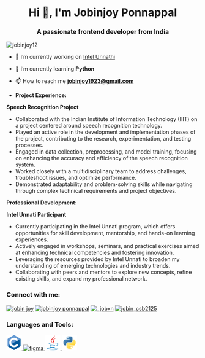<h1 align="center">Hi 👋, I'm Jobinjoy Ponnappal</h1>
<h3 align="center">A passionate frontend developer from India</h3>

<p align="left"> <img src="https://komarev.com/ghpvc/?username=jobinjoy12&label=Profile%20views&color=0e75b6&style=flat" alt="jobinjoy12" /> </p>

- 🔭 I’m currently working on [Intel Unnathi](https://github.com/intel-unnati-saintgits/intel-unnati-certificate-programme)

- 🌱 I’m currently learning **Python**

- 📫 How to reach me **jobinjoy1923@gmail.com**

- **Project Experience:**

**Speech Recognition Project**
- Collaborated with the Indian Institute of Information Technology (IIIT) on a project centered around speech recognition technology.
- Played an active role in the development and implementation phases of the project, contributing to the research, experimentation, and testing processes.
- Engaged in data collection, preprocessing, and model training, focusing on enhancing the accuracy and efficiency of the speech recognition system.
- Worked closely with a multidisciplinary team to address challenges, troubleshoot issues, and optimize performance.
- Demonstrated adaptability and problem-solving skills while navigating through complex technical requirements and project objectives.

**Professional Development:**

**Intel Unnati Participant**
- Currently participating in the Intel Unnati program, which offers opportunities for skill development, mentorship, and hands-on learning experiences.
- Actively engaged in workshops, seminars, and practical exercises aimed at enhancing technical competencies and fostering innovation.
- Leveraging the resources provided by Intel Unnati to broaden my understanding of emerging technologies and industry trends.
- Collaborating with peers and mentors to explore new concepts, refine existing skills, and expand my professional network.

<h3 align="left">Connect with me:</h3>
<p align="left">
<a href="https://linkedin.com/in/jobin joy" target="blank"><img align="center" src="https://raw.githubusercontent.com/rahuldkjain/github-profile-readme-generator/master/src/images/icons/Social/linked-in-alt.svg" alt="jobin joy" height="30" width="40" /></a>
<a href="https://kaggle.com/jobinjoy ponnappal" target="blank"><img align="center" src="https://raw.githubusercontent.com/rahuldkjain/github-profile-readme-generator/master/src/images/icons/Social/kaggle.svg" alt="jobinjoy ponnappal" height="30" width="40" /></a>
<a href="https://instagram.com/_jobxn" target="blank"><img align="center" src="https://raw.githubusercontent.com/rahuldkjain/github-profile-readme-generator/master/src/images/icons/Social/instagram.svg" alt="_jobxn" height="30" width="40" /></a>
<a href="https://www.hackerrank.com/jobin_csb2125" target="blank"><img align="center" src="https://raw.githubusercontent.com/rahuldkjain/github-profile-readme-generator/master/src/images/icons/Social/hackerrank.svg" alt="jobin_csb2125" height="30" width="40" /></a>
</p>

<h3 align="left">Languages and Tools:</h3>
<p align="left"> <a href="https://www.cprogramming.com/" target="_blank" rel="noreferrer"> <img src="https://raw.githubusercontent.com/devicons/devicon/master/icons/c/c-original.svg" alt="c" width="40" height="40"/> </a> <a href="https://www.figma.com/" target="_blank" rel="noreferrer"> <img src="https://www.vectorlogo.zone/logos/figma/figma-icon.svg" alt="figma" width="40" height="40"/> </a> <a href="https://www.java.com" target="_blank" rel="noreferrer"> <img src="https://raw.githubusercontent.com/devicons/devicon/master/icons/java/java-original.svg" alt="java" width="40" height="40"/> </a> <a href="https://www.python.org" target="_blank" rel="noreferrer"> <img src="https://raw.githubusercontent.com/devicons/devicon/master/icons/python/python-original.svg" alt="python" width="40" height="40"/> </a> </p>

